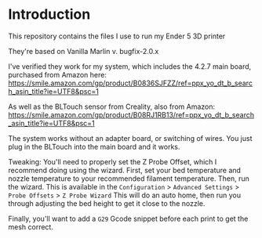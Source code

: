 # Introduction
This repository contains the files I use to run my Ender 5 3D printer

They're based on Vanilla Marlin v. bugfix-2.0.x

I've verified they work for my system, which includes the 4.2.7 main board, purchased from Amazon here:
https://smile.amazon.com/gp/product/B0836SJFZZ/ref=ppx_yo_dt_b_search_asin_title?ie=UTF8&psc=1

As well as the BLTouch sensor from Creality, also from Amazon:
https://smile.amazon.com/gp/product/B08RJ1RB13/ref=ppx_yo_dt_b_search_asin_title?ie=UTF8&psc=1

The system works without an adapter board, or switching of wires. You just plug in the BLTouch into the main board and it works. 

Tweaking: 
You'll need to properly set the Z Probe Offset, which I recommend doing using the wizard. 
First, set your bed temperature and nozzle temperature to your recommended filament temperature. 
Then, run the wizard. This is available in the
`Configuration` > `Advanced Settings` > `Probe Offsets` > `Z Probe Wizard`
This will do an auto home, then run you through adjusting the bed height to get it close to the nozzle. 

Finally, you'll want to add a `G29` Gcode snippet before each print to get the mesh correct. 
